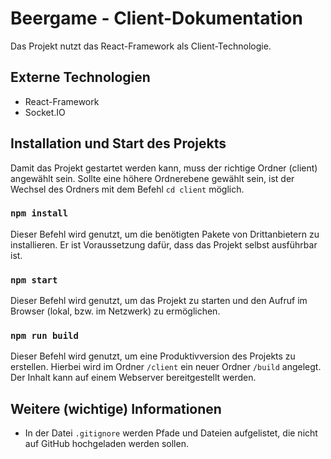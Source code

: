 # Beergame - Client-Dokumentation

Das Projekt nutzt das React-Framework als Client-Technologie. 

## Externe Technologien
- React-Framework
- Socket.IO

## Installation und Start des Projekts
Damit das Projekt gestartet werden kann, muss der richtige Ordner (client) angewählt sein. Sollte eine höhere Ordnerebene gewählt sein, ist der Wechsel des Ordners mit dem Befehl `cd client` möglich. 

### `npm install`
Dieser Befehl wird genutzt, um die benötigten Pakete von Drittanbietern zu installieren. Er ist Voraussetzung dafür, dass das Projekt selbst ausführbar ist. 

### `npm start`
Dieser Befehl wird genutzt, um das Projekt zu starten und den Aufruf im Browser (lokal, bzw. im Netzwerk) zu ermöglichen.

### `npm run build`
Dieser Befehl wird genutzt, um eine Produktivversion des Projekts zu erstellen. Hierbei wird im Ordner `/client` ein neuer Ordner `/build` angelegt. Der Inhalt kann auf einem Webserver bereitgestellt werden.

## Weitere (wichtige) Informationen
- In der Datei `.gitignore` werden Pfade und Dateien aufgelistet, die nicht auf GitHub hochgeladen werden sollen. 